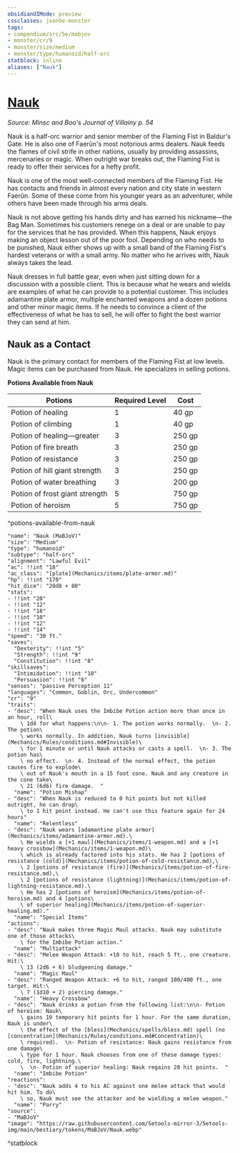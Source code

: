 ```yaml
---
obsidianUIMode: preview
cssclasses: json5e-monster
tags:
- compendium/src/5e/mabjov
- monster/cr/9
- monster/size/medium
- monster/type/humanoid/half-orc
statblock: inline
aliases: ["Nauk"]
---
```

# [Nauk](Mechanics\bestiary\npc/nauk-mabjov.md)
*Source: Minsc and Boo's Journal of Villainy p. 54*  

Nauk is a half-orc warrior and senior member of the Flaming Fist in Baldur's Gate. He is also one of Faerûn's most notorious arms dealers. Nauk feeds the flames of civil strife in other nations, usually by providing assassins, mercenaries or magic. When outright war breaks out, the Flaming Fist is ready to offer their services for a hefty profit.

Nauk is one of the most well-connected members of the Flaming Fist. He has contacts and friends in almost every nation and city state in western Faerûn. Some of these come from his younger years as an adventurer, while others have been made through his arms deals.

Nauk is not above getting his hands dirty and has earned his nickname—the Bag Man. Sometimes his customers renege on a deal or are unable to pay for the services that he has provided. When this happens, Nauk enjoys making an object lesson out of the poor fool. Depending on who needs to be punished, Nauk either shows up with a small band of the Flaming Fist's hardest veterans or with a small army. No matter who he arrives with, Nauk always takes the lead.

Nauk dresses in full battle gear, even when just sitting down for a discussion with a possible client. This is because what he wears and wields are examples of what he can provide to a potential customer. This includes adamantine plate armor, multiple enchanted weapons and a dozen potions and other minor magic items. If he needs to convince a client of the effectiveness of what he has to sell, he will offer to fight the best warrior they can send at him.

## Nauk as a Contact

Nauk is the primary contact for members of the Flaming Fist at low levels. Magic items can be purchased from Nauk. He specializes in selling potions.

**Potions Available from Nauk**

| Potions | Required Level | Cost |
|---------|----------------|------|
| Potion of healing | 1 | 40 gp |
| Potion of climbing | 1 | 40 gp |
| Potion of healing—greater | 3 | 250 gp |
| Potion of fire breath | 3 | 250 gp |
| Potion of resistance | 3 | 250 gp |
| Potion of hill giant strength | 3 | 250 gp |
| Potion of water breathing | 3 | 200 gp |
| Potion of frost giant strength | 5 | 750 gp |
| Potion of heroism | 5 | 750 gp |
^potions-available-from-nauk

```statblock
"name": "Nauk (MaBJoV)"
"size": "Medium"
"type": "humanoid"
"subtype": "half-orc"
"alignment": "Lawful Evil"
"ac": !!int "18"
"ac_class": "[plate](Mechanics/items/plate-armor.md)"
"hp": !!int "170"
"hit_dice": "20d8 + 80"
"stats":
- !!int "20"
- !!int "12"
- !!int "18"
- !!int "10"
- !!int "12"
- !!int "14"
"speed": "30 ft."
"saves":
  "Dexterity": !!int "5"
  "Strength": !!int "9"
  "Constitution": !!int "8"
"skillsaves":
  "Intimidation": !!int "10"
  "Persuasion": !!int "6"
"senses": "passive Perception 11"
"languages": "Common, Goblin, Orc, Undercommon"
"cr": "9"
"traits":
- "desc": "When Nauk uses the Imbibe Potion action more than once in an hour, roll\
    \ 1d4 for what happens:\n\n- 1. The potion works normally.  \n- 2. The potion\
    \ works normally. In addition, Nauk turns [invisible](Mechanics/Rules/conditions.md#Invisible)\
    \ for 1 minute or until Nauk attacks or casts a spell.  \n- 3. The potion has\
    \ no effect.  \n- 4. Instead of the normal effect, the potion causes fire to explode\
    \ out of Nauk's mouth in a 15 foot cone. Nauk and any creature in the cone take\
    \ 21 (6d6) fire damage.  "
  "name": "Potion Mishap"
- "desc": "When Nauk is reduced to 0 hit points but not killed outright, he can drop\
    \ to 1 hit point instead. He can't use this feature again for 24 hours"
  "name": "Relentless"
- "desc": "Nauk wears [adamantine plate armor](Mechanics/items/adamantine-armor.md).\
    \ He wields a [+1 maul](Mechanics/items/1-weapon.md) and a [+1 heavy crossbow](Mechanics/items/1-weapon.md)\
    \ which is already factored into his stats. He has 2 [potions of resistance (cold)](Mechanics/items/potion-of-cold-resistance.md),\
    \ 2 [potions of resistance (fire)](Mechanics/items/potion-of-fire-resistance.md),\
    \ 2 [potions of resistance (lightning)](Mechanics/items/potion-of-lightning-resistance.md).\
    \ He has 2 [potions of heroism](Mechanics/items/potion-of-heroism.md) and 4 [potions\
    \ of superior healing](Mechanics/items/potion-of-superior-healing.md)."
  "name": "Special Items"
"actions":
- "desc": "Nauk makes three Magic Maul attacks. Nauk may substitute one of those attacks\
    \ for the Imbibe Potion action."
  "name": "Multiattack"
- "desc": "Melee Weapon Attack: +10 to hit, reach 5 ft., one creature. Hit:\
    \ 13 (2d6 + 6) bludgeoning damage."
  "name": "Magic Maul"
- "desc": "Ranged Weapon Attack: +6 to hit, ranged 100/400 ft., one target. Hit:\
    \ 7 (1d10 + 2) piercing damage."
  "name": "Heavy Crossbow"
- "desc": "Nauk drinks a potion from the following list:\n\n- Potion of heroism: Nauk\
    \ gains 10 temporary hit points for 1 hour. For the same duration, Nauk is under\
    \ the effect of the [bless](Mechanics/spells/bless.md) spell (no [concentration](Mechanics/Rules/conditions.md#Concentration)\
    \ required).  \n- Potion of resistance: Nauk gains resistance from one damage\
    \ type for 1 hour. Nauk chooses from one of these damage types: cold, fire, lightning.\
    \  \n- Potion of superior healing: Nauk regains 28 hit points.  "
  "name": "Imbibe Potion"
"reactions":
- "desc": "Nauk adds 4 to his AC against one melee attack that would hit him. To do\
    \ so, Nauk must see the attacker and be wielding a melee weapon."
  "name": "Parry"
"source":
- "MaBJoV"
"image": "https://raw.githubusercontent.com/5etools-mirror-3/5etools-img/main/bestiary/tokens/MaBJoV/Nauk.webp"
```
^statblock